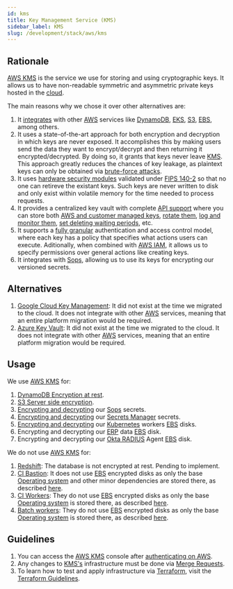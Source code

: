 ```yaml
---
id: kms
title: Key Management Service (KMS)
sidebar_label: KMS
slug: /development/stack/aws/kms
---
```


## Rationale

[AWS KMS](https://aws.amazon.com/kms/)
is the service we use
for storing and using
cryptographic keys.
It allows us to have
non-readable
symmetric and asymmetric
private keys
hosted in the
[cloud](https://en.wikipedia.org/wiki/Cloud_computing).

The main reasons why we chose it
over other alternatives are:

1. It
    [integrates](https://aws.amazon.com/kms/features/#AWS_Service_Integration)
    with other [AWS](https://aws.amazon.com/)
    services like
    [DynamoDB](https://aws.amazon.com/dynamodb/),
    [EKS](https://aws.amazon.com/eks/),
    [S3](/development/stack/aws/s3/),
    [EBS](/development/stack/aws/ebs/),
    among others.
1. It uses a state-of-the-art approach
    for both encryption and decryption
    in which keys are never exposed.
    It accomplishes this
    by making users send the data
    they want to encrypt/decrypt
    and then returning it
    encrypted/decrypted.
    By doing so,
    it grants that keys never
    leave [KMS](https://aws.amazon.com/kms/).
    This approach greatly reduces
    the chances of key leakage,
    as plaintext keys can only be
    obtained via
    [brute-force attacks](https://en.wikipedia.org/wiki/Brute-force_attack).
1. It uses
    [hardware security modules](https://aws.amazon.com/kms/features/#Secure)
    validated under [FIPS 140-2](https://en.wikipedia.org/wiki/FIPS_140-2)
    so that no one can retireve the existant keys.
    Such keys are never written to disk and
    only exist within volatile memory for the time
    needed to process requests.
1. It provides a centralized key vault with complete
    [API support](https://docs.aws.amazon.com/kms/latest/APIReference/API_Operations.html)
    where you can store both
    [AWS and customer managed keys](https://docs.aws.amazon.com/kms/latest/developerguide/concepts.html),
    [rotate them](https://docs.aws.amazon.com/kms/latest/developerguide/rotate-keys.html),
    [log and monitor them](https://docs.aws.amazon.com/kms/latest/developerguide/security-logging-monitoring.html),
    [set deleting waiting periods](https://docs.aws.amazon.com/kms/latest/developerguide/deleting-keys.html#deleting-keys-how-it-works),
    etc.
1. It supports a
    [fully granular](https://docs.aws.amazon.com/kms/latest/developerguide/control-access-overview.html)
    authentication and access control model,
    where each key has a policy that specifies
    what actions users can
    execute.
    Aditionally, when combined with
    [AWS IAM](https://aws.amazon.com/iam/),
    it allows us to specify permissions
    over general actions like
    creating keys.
1. It integrates with [Sops](/development/stack/sops),
    allowing us to use its keys for encrypting
    our versioned secrets.

## Alternatives

1. [Google Cloud Key Management](https://cloud.google.com/security-key-management):
    It did not exist at the time we migrated to the cloud.
    It does not integrate
    with other [AWS](https://aws.amazon.com/) services,
    meaning that an entire platform migration would be required.
1. [Azure Key Vault](https://azure.microsoft.com/en-us/services/key-vault/):
    It did not exist at the time we migrated to the cloud.
    It does not integrate
    with other [AWS](https://aws.amazon.com/) services,
    meaning that an entire platform migration would be required.

## Usage

We use [AWS KMS](https://aws.amazon.com/kms/) for:

1. [DynamoDB Encryption at rest](https://registry.terraform.io/providers/hashicorp/aws/latest/docs/resources/dynamodb_table#server_side_encryption).
1. [S3 Server side encryption](https://gitlab.com/fluidattacks/product/-/blob/a089fc93ce78b5a073a9ef35c46ec59f7d622e2c/airs/deploy/production/terraform/bucket.tf#L5).
1. [Encrypting and decrypting](https://gitlab.com/fluidattacks/product/-/blob/a089fc93ce78b5a073a9ef35c46ec59f7d622e2c/makes/applications/makes/secrets/src/production.yaml#L14)
    our
    [Sops](/development/stack/sops/) secrets.
1. [Encrypting and decrypting](https://gitlab.com/fluidattacks/product/-/blob/a089fc93ce78b5a073a9ef35c46ec59f7d622e2c/integrates/deploy/secret-management/terraform/forces-secrets.tf#L4)
    our [Secrets Manager](https://aws.amazon.com/secrets-manager/) secrets.
1. [Encrypting and decrypting](https://gitlab.com/fluidattacks/product/-/blob/a089fc93ce78b5a073a9ef35c46ec59f7d622e2c/makes/applications/makes/k8s/src/terraform/cluster.tf#L42)
    our [Kubernetes](/development/stack/kubernetes) workers
    [EBS](/development/stack/aws/ebs) disks.
1. Encrypting and decrypting our
    [ERP](https://en.wikipedia.org/wiki/Enterprise_resource_planning)
    data [EBS](/development/stack/aws/ebs) disk.
1. Encrypting and decrypting our
    [Okta RADIUS](/development/stack/okta#usage)
    Agent [EBS](/development/stack/aws/ebs) disk.

We do not use [AWS KMS](https://aws.amazon.com/kms/) for:

1. [Redshift](https://aws.amazon.com/redshift/):
    The database is not encrypted at rest. Pending to implement.
1. [CI Bastion](/development/stack/gitlab-ci):
    It does not use [EBS](/development/stack/aws/ebs)
    encrypted disks as only the base
    [Operating system](https://en.wikipedia.org/wiki/Operating_system)
    and other minor dependencies
    are stored there, as described
    [here](/development/stack/aws/ebs/#usage).
1. [CI Workers](https://aws.amazon.com/batch/):
    They do not use [EBS](/development/stack/aws/ebs)
    encrypted disks as only the base
    [Operating system](https://en.wikipedia.org/wiki/Operating_system)
    is stored there, as described
    [here](/development/stack/aws/ebs/#usage).
1. [Batch workers](https://aws.amazon.com/batch/):
    They do not use [EBS](/development/stack/aws/ebs)
    encrypted disks as only the base
    [Operating system](https://en.wikipedia.org/wiki/Operating_system)
    is stored there, as described
    [here](/development/stack/aws/ebs/#usage).

## Guidelines

1. You can access the
    [AWS KMS](https://aws.amazon.com/kms/) console
    after [authenticating on AWS](/development/stack/aws#guidelines).
1. Any changes to
    [KMS's](https://aws.amazon.com/ebs/)
    infrastructure must be done via
    [Merge Requests](https://docs.gitlab.com/ee/user/project/merge_requests/).
1. To learn how to test and apply infrastructure via [Terraform](/development/stack/terraform),
    visit the
    [Terraform Guidelines](/development/stack/terraform#guidelines).
